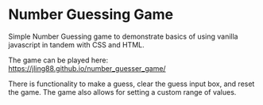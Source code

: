 # Number Guessing Game

Simple Number Guessing game to demonstrate basics of using vanilla javascript in tandem with CSS and HTML.

The game can be played here: https://jling88.github.io/number_guesser_game/

There is functionality to make a guess, clear the guess input box, and reset the game. The game also allows for setting a custom range of values.
